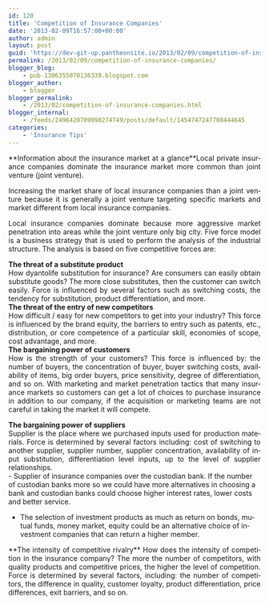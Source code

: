 ```yaml
---
id: 120
title: 'Competition of Insurance Companies'
date: '2013-02-09T16:57:00+00:00'
author: admin
layout: post
guid: 'https://dev-git-up.pantheonsite.io/2013/02/09/competition-of-insurance-companies/'
permalink: /2013/02/09/competition-of-insurance-companies/
blogger_blog:
    - pub-1306355070136339.blogspot.com
blogger_author:
    - blogger
blogger_permalink:
    - /2013/02/competition-of-insurance-companies.html
blogger_internal:
    - /feeds/2496420709098274749/posts/default/1454747247708444645
categories:
    - 'Insurance Tips'
---
```


<div style="text-align: justify;"><span lang="en">**<span>Information</span> <span>about the</span> <span>insurance</span> <span>market</span> <span>at a glance</span>**<span>Local private</span> <span>insurance</span> <span>companies</span> <span>dominate</span> <span>the insurance market</span> <span>more</span> <span>common than</span> <span>joint venture</span> <span>(joint</span> <span>venture). </span>

</span><span lang="en"><span>Increasing</span> <span>the market share of</span> <span>local insurance companies</span> <span>than</span> <span>a joint venture</span> <span>because it is generally</span> <span>a</span> <span>joint venture</span> <span>targeting</span> <span>specific markets</span> <span>and</span> <span>market</span> <span>different from</span> <span>local insurance companies</span><span>.</span></span></div><div style="text-align: justify;"></div><div style="text-align: justify;"><span lang="en"><span><span lang="en"><span>Local</span> <span>insurance companies</span> <span>dominate</span> <span>because more</span> <span>aggressive</span> <span>market penetration</span> <span>into areas</span> <span>while the</span> <span>joint venture</span> <span>only</span> <span>big city</span>. <span>Five</span> <span>force</span> <span>model is a</span> <span>business strategy that</span> <span>is</span> <span>used to perform</span> <span>the analysis</span> <span>of</span> <span>the</span> <span>industrial structure</span>. <span>The analysis</span> <span>is based on</span> <span>five</span> <span>competitive forces</span> <span>are:</span>

</span></span></span></div><div style="text-align: justify;"></div><div style="text-align: justify;"><span lang="en"><span><span lang="en"><span><span lang="en">**<span>The</span> <span>threat</span> <span>of</span> <span>a</span> <span>substitute</span> <span>product</span>**  
<span>How</span> <span>dyantolife</span> <span>substitution</span> <span>for insurance</span>? <span>Are</span> <span>consumers can</span> <span>easily</span> <span>obtain</span> <span>substitute</span> <span>goods</span>? <span>The more</span> <span>close</span> <span>substitutes</span>, <span>then the customer</span> <span>can</span> <span>switch easily</span>. <span>Force</span> <span>is influenced by</span> <span>several factors such as</span> <span>switching</span> <span>costs</span>, <span>the tendency</span> <span>for</span> <span>substitution</span>, product differentiation<span>, and more</span></span>.</span></span></span></span></div><div style="text-align: justify;"></div><div style="text-align: justify;"><span lang="en"><span><span lang="en"><span></span></span></span></span><span lang="en">**<span>The</span> <span>threat</span> <span>of the</span> <span>entry</span> <span>of</span> <span>new</span> <span>competitors</span>**  
<span>How difficult</span> <span>/</span> <span>easy for</span> <span>new competitors to</span> <span>get into</span> <span>your industry</span>? <span>This</span> <span>force</span> <span>is influenced</span> <span>by the</span> <span>brand equity</span>, <span>the barriers to entry</span> <span>such as patents</span>, etc., <span>distribution</span>, <span>or</span> <span>core competence of</span> <span>a particular</span> <span>skill</span>, <span>economies of scope</span>, <span>cost advantage</span>, and more.</span></div><div style="text-align: justify;"></div><div style="text-align: justify;"><span lang="en"><span lang="en">**<span>The</span> <span>bargaining power</span> <span>of</span> <span>customers</span>**  
<span>How is</span> <span>the strength of</span> <span>your customers</span>? <span>This</span> <span>force</span> <span>is influenced by</span>: <span>the number of buyers</span>, <span>the concentration of</span> <span>buyer</span>, <span>buyer</span> <span>switching</span> <span>costs</span>, <span>availability of items</span>, <span>big</span> <span>order</span> <span>buyers</span><span>, price sensitivity</span>, <span>degree of differentiation</span>, <span>and so on</span>. <span>With</span> <span>marketing</span> <span>and market penetration</span> <span>tactics</span> <span>that</span> <span>many</span> <span>insurance</span> <span>markets</span> <span>so</span> <span>customers</span> <span>can</span> <span>get a lot of</span> <span>choices</span> <span>to purchase</span> <span>insurance</span> <span>in addition to</span> <span>our</span> <span>company</span>, <span>if the</span> <span>acquisition</span> <span>or</span> <span>marketing</span> <span>teams</span> <span>are not</span> <span>careful</span> <span>in taking</span> <span>the market</span> <span>it will</span> <span>compete.</span>

</span></span></div><div style="text-align: justify;"></div><div style="text-align: justify;"><span lang="en"><span lang="en"><span><span lang="en">**<span>The</span> <span>bargaining power</span> <span>of</span> <span>suppliers</span>**  
<span>Supplier</span> <span>is the place where</span> <span>we</span> <span>purchased</span> <span>inputs used</span> <span>for</span> <span>production materials</span>. <span>Force</span> <span>is determined</span> <span>by several</span> <span>factors</span> <span>including</span>: <span>cost</span> <span>of switching</span> <span>to</span> <span>another</span> <span>supplier</span><span>,</span> <span>supplier</span> <span>number</span>, <span>supplier</span> <span>concentration</span>, <span>availability of</span> <span>input</span> <span>substitution</span>, <span>differentiation</span> <span>level</span> <span>inputs</span>, <span>up to</span> <span>the level of</span> <span>supplier relationships.</span></span></span></span></span></div>- <span lang="en"><span lang="en"><span><span lang="en"><span>Supplier</span> <span>of</span> <span>insurance companies</span> <span>over</span> <span>the</span> <span>custodian</span> <span>bank.</span> <span>If the number of</span> <span>custodian</span> <span>banks</span> <span>more</span> <span>so</span> <span>we could have</span> <span>more</span> <span>alternatives</span> <span>in choosing</span> <span>a bank</span> <span>and</span> <span>custodian</span> <span>banks</span> <span>could choose</span> <span>higher interest rates</span>, lower costs and <span>better</span> <span>service</span>.</span></span></span></span>
- <span lang="en"><span lang="en"><span><span lang="en"><span>The selection of</span> <span>investment products</span> <span>as much as</span> <span>return</span> <span>on</span> <span>bonds</span>, <span>mutual funds</span>, <span>money</span> <span>market</span>, <span>equity</span> <span>could</span> <span>be</span> <span>an alternative</span> <span>choice</span> <span>of</span> <span>investment</span> <span>companies that</span> <span>can</span> <span>return</span> <span>a higher</span> <span>member</span>.</span> </span></span></span><span lang="en"><span lang="en"><span> </span></span></span><span lang="en"><span lang="en"><span> </span></span> </span>

<div style="text-align: justify;"><span lang="en">**<span>The</span> <span>intensity</span> <span>of</span> <span>competitive</span> <span>rivalry</span>**  
<span>How does</span> <span>the intensity of competition</span> <span>in the</span> <span>insurance company</span>? <span>The more</span> <span>the number of competitors</span>, <span>with</span> <span>quality products and</span> <span>competitive</span> <span>prices</span>, <span>the higher the level</span> <span>of competition</span>. <span>Force</span> <span>is determined</span> <span>by several</span> <span>factors, including</span>: <span>the number of competitors</span>, the difference in <span>quality</span><span>, customer loyalty</span>, product differentiation, price differences, <span>exit</span> <span>barriers</span>, <span>and so on</span><span>.</span></span></div><div style="text-align: justify;"></div>
